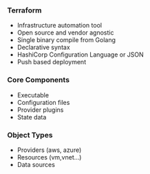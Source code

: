 ### Terraform
- Infrastructure automation tool
- Open source and vendor agnostic
- Single binary compile from Golang
- Declarative syntax
- HashiCorp Configuration Language or JSON
- Push based deployment

### Core Components
- Executable
- Configuration files
- Provider plugins
- State data
  
### Object Types
- Providers (aws, azure)
- Resources (vm,vnet...)
- Data sources